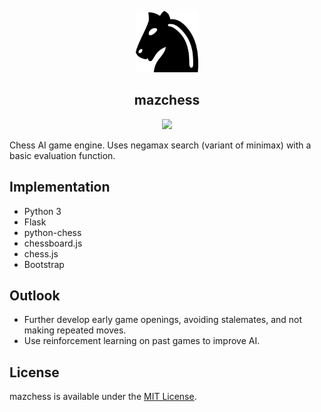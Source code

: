 <p align="center">
  <img src="https://github.com/mmore21/mazchess/blob/master/static/img/icon.png" width="100" />
</p>

<h2 align="center">mazchess</h2>

<p align="center">
  <a href="https://github.com/mmore21/mazchess/blob/master/LICENSE" title="Last Commit"><img src="https://img.shields.io/github/license/mmore21/mazchess"></a>
</p>

Chess AI game engine. Uses negamax search (variant of minimax) with a basic evaluation function.

## Implementation

* Python 3
* Flask
* python-chess
* chessboard.js
* chess.js
* Bootstrap

## Outlook

* Further develop early game openings, avoiding stalemates, and not making repeated moves.
* Use reinforcement learning on past games to improve AI.

## License

mazchess is available under the [MIT License](https://github.com/mmore21/mazchess/blob/master/LICENSE).
